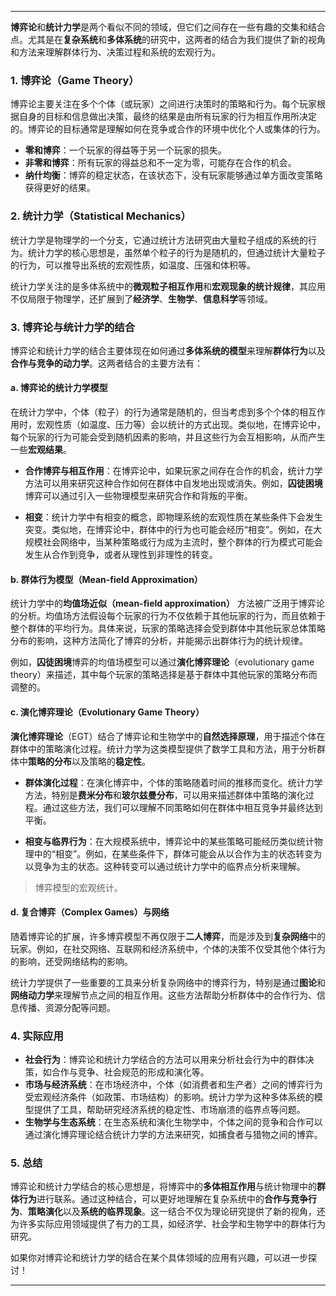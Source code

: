 
---

**博弈论**和**统计力学**是两个看似不同的领域，但它们之间存在一些有趣的交集和结合点。尤其是在**复杂系统**和**多体系统**的研究中，这两者的结合为我们提供了新的视角和方法来理解群体行为、决策过程和系统的宏观行为。

### 1. **博弈论（Game Theory）** 
博弈论主要关注在多个个体（或玩家）之间进行决策时的策略和行为。每个玩家根据自身的目标和信息做出决策，最终的结果是由所有玩家的行为相互作用所决定的。博弈论的目标通常是理解如何在竞争或合作的环境中优化个人或集体的行为。

- **零和博弈**：一个玩家的得益等于另一个玩家的损失。
- **非零和博弈**：所有玩家的得益总和不一定为零，可能存在合作的机会。
- **纳什均衡**：博弈的稳定状态，在该状态下，没有玩家能够通过单方面改变策略获得更好的结果。

### 2. **统计力学（Statistical Mechanics）** 
统计力学是物理学的一个分支，它通过统计方法研究由大量粒子组成的系统的行为。统计力学的核心思想是，虽然单个粒子的行为是随机的，但通过统计大量粒子的行为，可以推导出系统的宏观性质，如温度、压强和体积等。

统计力学关注的是多体系统中的**微观粒子相互作用**和**宏观现象的统计规律**，其应用不仅局限于物理学，还扩展到了**经济学**、**生物学**、**信息科学**等领域。

### 3. **博弈论与统计力学的结合**
博弈论和统计力学的结合主要体现在如何通过**多体系统的模型**来理解**群体行为**以及**合作与竞争的动力学**。这两者结合的主要方法有：

#### a. **博弈论的统计力学模型**
在统计力学中，个体（粒子）的行为通常是随机的，但当考虑到多个个体的相互作用时，宏观性质（如温度、压力等）会以统计的方式出现。类似地，在博弈论中，每个玩家的行为可能会受到随机因素的影响，并且这些行为会互相影响，从而产生一些**宏观结果**。

- **合作博弈与相互作用**：在博弈论中，如果玩家之间存在合作的机会，统计力学方法可以用来研究这种合作如何在群体中自发地出现或消失。例如，**囚徒困境**博弈可以通过引入一些物理模型来研究合作和背叛的平衡。
  
- **相变**：统计力学中有相变的概念，即物理系统的宏观性质在某些条件下会发生突变。类似地，在博弈论中，群体中的行为也可能会经历“相变”。例如，在大规模社会网络中，当某种策略或行为成为主流时，整个群体的行为模式可能会发生从合作到竞争，或者从理性到非理性的转变。

#### b. **群体行为模型（Mean-field Approximation）** 
统计力学中的**均值场近似（mean-field approximation）** 方法被广泛用于博弈论的分析。均值场方法假设每个玩家的行为不仅依赖于其他玩家的行为，而且依赖于整个群体的平均行为。具体来说，玩家的策略选择会受到群体中其他玩家总体策略分布的影响，这种方法简化了博弈的分析，并能揭示出群体行为的统计规律。

例如，**囚徒困境**博弈的均值场模型可以通过**演化博弈理论**（evolutionary game theory）来描述，其中每个玩家的策略选择是基于群体中其他玩家的策略分布而调整的。

#### c. **演化博弈理论（Evolutionary Game Theory）** 
**演化博弈理论**（EGT）结合了博弈论和生物学中的**自然选择原理**，用于描述个体在群体中的策略演化过程。统计力学为这类模型提供了数学工具和方法，用于分析群体中**策略的分布**以及策略的**稳定性**。

- **群体演化过程**：在演化博弈中，个体的策略随着时间的推移而变化。统计力学方法，特别是**费米分布**和**玻尔兹曼分布**，可以用来描述群体中策略的演化过程。通过这些方法，我们可以理解不同策略如何在群体中相互竞争并最终达到平衡。

- **相变与临界行为**：在大规模系统中，博弈论中的某些策略可能经历类似统计物理中的“相变”。例如，在某些条件下，群体可能会从以合作为主的状态转变为以竞争为主的状态。这种转变可以通过统计力学中的临界点分析来理解。

> 博弈模型的宏观统计。

#### d. **复合博弈（Complex Games）与网络**
随着博弈论的扩展，许多博弈模型不再仅限于**二人博弈**，而是涉及到**复杂网络**中的玩家。例如，在社交网络、互联网和经济系统中，个体的决策不仅受其他个体行为的影响，还受网络结构的影响。

统计力学提供了一些重要的工具来分析复杂网络中的博弈行为，特别是通过**图论**和**网络动力学**来理解节点之间的相互作用。这些方法帮助分析群体中的合作行为、信息传播、资源分配等问题。

### 4. **实际应用**
- **社会行为**：博弈论和统计力学结合的方法可以用来分析社会行为中的群体决策，如合作与竞争、社会规范的形成和演化等。
- **市场与经济系统**：在市场经济中，个体（如消费者和生产者）之间的博弈行为受宏观经济条件（如政策、市场结构）的影响。统计力学为这种多体系统的模型提供了工具，帮助研究经济系统的稳定性、市场崩溃的临界点等问题。
- **生物学与生态系统**：在生态系统和演化生物学中，个体之间的竞争和合作可以通过演化博弈理论结合统计力学的方法来研究，如捕食者与猎物之间的博弈。

### 5. **总结**
博弈论和统计力学结合的核心思想是，将博弈中的**多体相互作用**与统计物理中的**群体行为**进行联系。通过这种结合，可以更好地理解在复杂系统中的**合作与竞争行为**、**策略演化**以及**系统的临界现象**。这一结合不仅为理论研究提供了新的视角，还为许多实际应用领域提供了有力的工具，如经济学、社会学和生物学中的群体行为研究。

如果你对博弈论和统计力学的结合在某个具体领域的应用有兴趣，可以进一步探讨！

---
